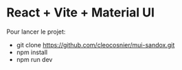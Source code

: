 # React + Vite + Material UI

Pour lancer le projet:

- git clone https://github.com/cleocosnier/mui-sandox.git
- npm install
- npm run dev